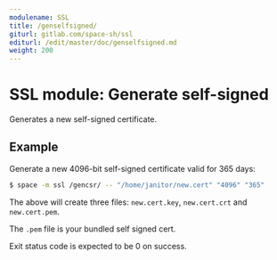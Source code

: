 ```yaml
---
modulename: SSL
title: /genselfsigned/
giturl: gitlab.com/space-sh/ssl
editurl: /edit/master/doc/genselfsigned.md
weight: 200
---
```

# SSL module: Generate self-signed

Generates a new self-signed certificate.


## Example

Generate a new 4096-bit self-signed certificate valid for 365 days:
```sh
$ space -m ssl /gencsr/ -- "/home/janitor/new.cert" "4096" "365"
```

The above will create three files: `new.cert.key`, `new.cert.crt` and `new.cert.pem`.  

The `.pem` file is your bundled self signed cert.

Exit status code is expected to be 0 on success.

